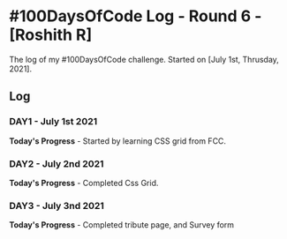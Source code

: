 # #100DaysOfCode Log - Round 6 - [Roshith R]

The log of my #100DaysOfCode challenge. Started on [July 1st, Thrusday, 2021].

## Log

### DAY1 - July 1st 2021

**Today's Progress** -  Started by learning CSS grid from FCC.


### DAY2 - July 2nd 2021

**Today's Progress** -  Completed Css Grid.

### DAY3 - July 3nd 2021

**Today's Progress** -  Completed tribute page, and Survey form

